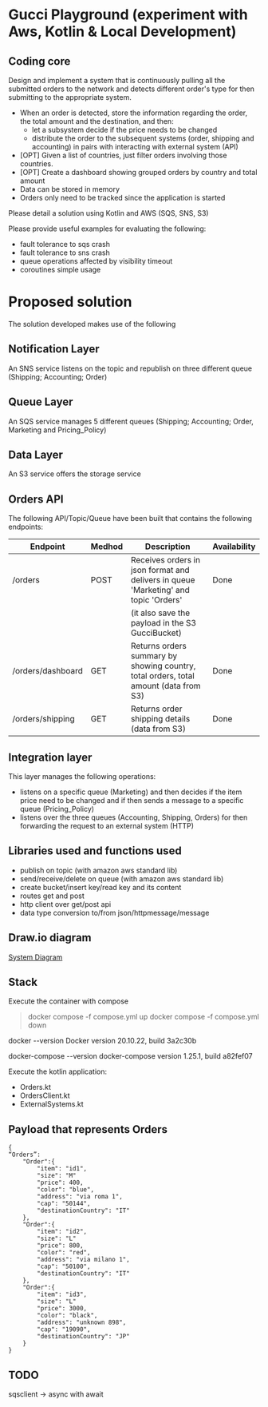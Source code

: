 # Gucci Playground (experiment with Aws, Kotlin & Local Development)

## Coding core

Design and implement a system that is continuously pulling all the submitted orders 
to the network and detects different order's type for then submitting to the appropriate system.

- When an order is detected, store the information regarding the order, the total amount and the destination, and then:
    - let a subsystem decide if the price needs to be changed
    - distribute the order to the subsequent systems (order, shipping and accounting) in pairs
                           with interacting with external system (API)
- [OPT] Given a list of countries, just filter orders involving those countries.
- [OPT] Create a dashboard showing grouped orders by country and total amount
- Data can be stored in memory 
- Orders only need to be tracked since the application is started

Please detail a solution using Kotlin and AWS (SQS, SNS, S3)

Please provide useful examples for evaluating the following:
- fault tolerance to sqs crash
- fault tolerance to sns crash
- queue operations affected by visibility timeout
- coroutines simple usage

# Proposed solution

The solution developed makes use of the following

## Notification Layer
An SNS service listens on the topic and republish on three different queue (Shipping; Accounting; Order)
## Queue Layer
An SQS service manages 5 different queues (Shipping; Accounting; Order, Marketing and Pricing_Policy)
## Data Layer
An S3 service offers the storage service

## Orders API
The following API/Topic/Queue have been built that contains the following endpoints:

| Endpoint          | Medhod | Description                                                                          | Availability |
|-------------------|--------|--------------------------------------------------------------------------------------|--------------|
| /orders           | POST   | Receives orders in json format and delivers in queue 'Marketing' and topic 'Orders'  | Done         |
|                   |        | (it also save the payload in the S3 GucciBucket)                                     |              |
| /orders/dashboard | GET    | Returns orders summary by showing country, total orders, total amount (data from S3) | Done         |
| /orders/shipping  | GET    | Returns order shipping details (data from S3)                                        | Done         |

## Integration layer
This layer manages the following operations:

- listens on a specific queue (Marketing) and then decides if the item price need to be changed 
and if then sends a message to a specific queue (Pricing_Policy)
- listens over the three queues (Accounting, Shipping, Orders) for then forwarding the request to an external system (HTTP)

## Libraries used and functions used

- publish on topic (with amazon aws standard lib)
- send/receive/delete on queue (with amazon aws standard lib)
- create bucket/insert key/read key and its content
- routes get and post
- http client over get/post api
- data type conversion to/from json/httpmessage/message

## Draw.io diagram

[System Diagram](support/GucciDemo.jpg)

## Stack

Execute the container with compose

>docker compose -f compose.yml up
>docker compose -f compose.yml down

docker --version
Docker version 20.10.22, build 3a2c30b

docker-compose --version
docker-compose version 1.25.1, build a82fef07

Execute the kotlin application:

- Orders.kt
- OrdersClient.kt
- ExternalSystems.kt

## Payload that represents Orders
```
{
“Orders”: 
    "Order":{
        "item": "id1",
        "size": "M"
        "price": 400,
        "color": "blue",
        "address": "via roma 1",
        "cap": "50144",
        "destinationCountry": "IT"
    },
    "Order":{
        "item": "id2",
        "size": "L"
        "price": 800,
        "color": "red",
        "address": "via milano 1",
        "cap": "50100",
        "destinationCountry": "IT"
    },
    "Order":{
        "item": "id3",
        "size": "L"
        "price": 3000,
        "color": "black",
        "address": "unknown 898",
        "cap": "19090",
        "destinationCountry": "JP"
    }
}
```

## TODO
sqsclient -> async with await
